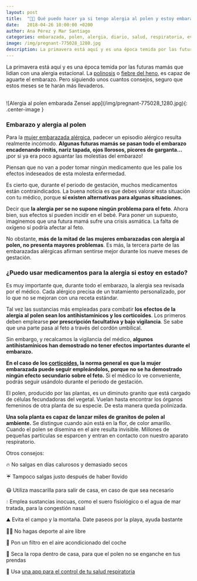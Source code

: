```yaml
---
layout: post
title:  "🌼🤰 Qué puedo hacer ya si tengo alergia al polen y estoy embarazada"
date:   2018-04-26 10:00:00 +0200
author: Ana Pérez y Mar Santiago
categories: embarazada, polen, alergia, diario, salud, respiratoria, evitar, síntomas
image: /img/pregnant-775028_1280.jpg
description: La primavera está aquí y es una época temida por las futuras mamás que lidian con una alergia estacional. La polinosis o fiebre del heno, es... 
---
```


La primavera está aquí y es una época temida por las futuras mamás que lidian con una alergia estacional. La [polinosis](https://es.wikipedia.org/wiki/Alergia_al_polen) o [fiebre del heno](https://medlineplus.gov/spanish/ency/article/000813.htm), es capaz de aguarte el embarazo. Pero siguiendo unos cuantos consejos, seguro que estos meses se te harán más llevaderos.

<br>
![Alergia al polen embarada Zensei app](/img/pregnant-775028_1280.jpg){: .center-image }
<br>

### Embarazo y alergia al polen

Para la [mujer embarazada alérgica](https://www.matterna.es/alergia-al-polen-embarazo/), padecer un episodio alérgico resulta realmente incómodo. **Algunas futuras mamás se pasan todo el embarazo encadenando rinitis, nariz tapada, ojos llorosos, picores de garganta…** ¡por si ya era poco aguantar las molestias del embarazo!

Piensan que no van a poder tomar ningún medicamento que les palie los efectos indeseados de esta molesta enfermedad.

Es cierto que, durante el periodo de gestación, muchos medicamentos están contraindicados. La buena noticia es que debes valorar esta situación con tu médico, porque **sí existen alternativas para algunas situaciones.**

Decir que **la alergia per se no supone ningún problema para el feto**. Ahora bien, sus efectos sí pueden incidir en el bebé. Para poner un supuesto, imaginemos que una futura mamá sufre una crisis asmática. La falta de oxígeno sí podría afectar al feto.

No obstante, **más de la mitad de las mujeres embarazadas con alergia al polen, no presenta mayores problemas**. Es más, la tercera parte de las embarazadas alérgicas afirman sentirse mejor durante los nueve meses de gestación.

### ¿Puedo usar medicamentos para la alergia si estoy en estado?

Es muy importante que, durante todo el embarazo, la alergia sea revisada por el médico. Cada alérgico precisa de un tratamiento personalizado, por lo que no se mejoran con una receta estándar.

Tal vez las sustancias más empleadas para combatir **los efectos de la alergia al polen sean los antihistamínicos y los corticoides**. Los primeros deben emplearse **por prescripción facultativa y bajo vigilancia**. Se sabe que una parte pasa al feto a través del cordón umbilical. 

Sin embargo, y recalcamos la vigilancia del médico, **algunos antihistamínicos han demostrado no tener efectos importantes durante el embarazo.**

**En el caso de los [corticoides](https://medlineplus.gov/spanish/steroids.html), la norma general es que la mujer embarazada puede seguir empleándolos, porque no se ha demostrado ningún efecto secundario sobre el feto.** Si el médico lo ve conveniente, podrás seguir usándolo durante el periodo de gestación.

El polen, producido por las plantas, es un diminuto granito que está cargado de células fecundadoras del vegetal. Vuelan hasta encontrar los órganos femeninos de otra planta de su especie. De esta manera queda polinizada.

**Una sola planta es capaz de lanzar miles de granitos de polen al ambiente.** Se distingue cuando aún está en la flor, de color amarillo. Cuando el polen se disemina en el aire resulta invisible. Millones de pequeñas partículas se esparcen y entran en contacto con nuestro aparato respiratorio.

Otros consejos:

🔥 No salgas en días calurosos y demasiado secos

☔ Tampoco salgas justo después de haber llovido

😷 Utiliza mascarilla para salir de casa, en caso de que sea necesario

💧 Emplea sustancias inocuas, como el suero fisiológico o el agua de mar tratada, para la congestión nasal

⛰️ Evita el campo y la montaña. Date paseos por la playa, ayuda bastante

🏃‍♀️ No hagas deporte al aire libre

🚗 Pon un filtro en el aire acondicionado del coche

👚 Seca la ropa dentro de casa, para que el polen no se enganche en tus prendas

📱 Usa [una app para el control de tu salud respiratoria](https://zenseiapp.com)
